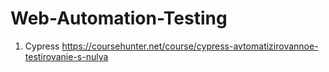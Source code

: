 # Web-Automation-Testing

1) Cypress
https://coursehunter.net/course/cypress-avtomatizirovannoe-testirovanie-s-nulya
